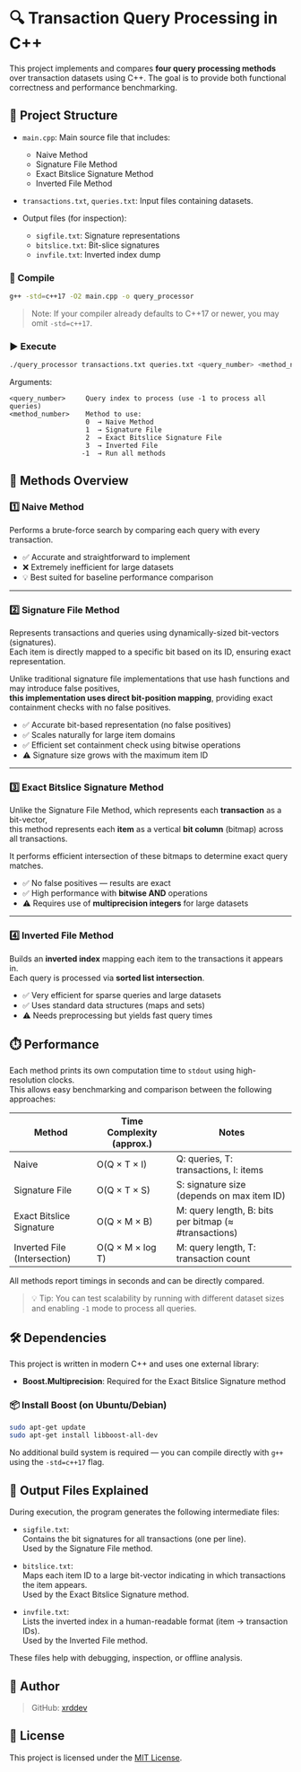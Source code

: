# 🔍 Transaction Query Processing in C++

This project implements and compares **four query processing methods** over transaction datasets using C++. The goal is to provide both functional correctness and performance benchmarking.

## 📁 Project Structure

- `main.cpp`: Main source file that includes:
    - Naive Method
    - Signature File Method
    - Exact Bitslice Signature Method
    - Inverted File Method

- `transactions.txt`, `queries.txt`: Input files containing datasets.

- Output files (for inspection):
    - `sigfile.txt`: Signature representations
    - `bitslice.txt`: Bit-slice signatures
    - `invfile.txt`: Inverted index dump


### 🔨 Compile

```bash
g++ -std=c++17 -O2 main.cpp -o query_processor
```

> Note: If your compiler already defaults to C++17 or newer, you may omit `-std=c++17`.

### ▶️ Execute

```bash
./query_processor transactions.txt queries.txt <query_number> <method_number>
```

Arguments:

    <query_number>     Query index to process (use -1 to process all queries)
    <method_number>    Method to use:
                       0  → Naive Method
                       1  → Signature File
                       2  → Exact Bitslice Signature File
                       3  → Inverted File
                      -1  → Run all methods

## 🧠 Methods Overview

### 1️⃣ Naive Method
Performs a brute-force search by comparing each query with every transaction.
- ✅ Accurate and straightforward to implement
- ❌ Extremely inefficient for large datasets
- 💡 Best suited for baseline performance comparison

---

### 2️⃣ Signature File Method
Represents transactions and queries using dynamically-sized bit-vectors (signatures).  
Each item is directly mapped to a specific bit based on its ID, ensuring exact representation.

Unlike traditional signature file implementations that use hash functions and may introduce false positives,  
**this implementation uses direct bit-position mapping**, providing exact containment checks with no false positives.

- ✅ Accurate bit-based representation (no false positives)
- ✅ Scales naturally for large item domains
- ✅ Efficient set containment check using bitwise operations
- ⚠️ Signature size grows with the maximum item ID

---

### 3️⃣ Exact Bitslice Signature Method
Unlike the Signature File Method, which represents each **transaction** as a bit-vector,  
this method represents each **item** as a vertical **bit column** (bitmap) across all transactions.

It performs efficient intersection of these bitmaps to determine exact query matches.

- ✅ No false positives — results are exact
- ✅ High performance with **bitwise AND** operations
- ⚠️ Requires use of **multiprecision integers** for large datasets


---

### 4️⃣ Inverted File Method
Builds an **inverted index** mapping each item to the transactions it appears in.  
Each query is processed via **sorted list intersection**.
- ✅ Very efficient for sparse queries and large datasets
- ✅ Uses standard data structures (maps and sets)
- ⚠️ Needs preprocessing but yields fast query times

## ⏱️ Performance

Each method prints its own computation time to `stdout` using high-resolution clocks.  
This allows easy benchmarking and comparison between the following approaches:

| Method                        | Time Complexity (approx.)     | Notes                                                  |
|------------------------------|-------------------------------|--------------------------------------------------------|
| Naive                        | O(Q × T × I)                  | Q: queries, T: transactions, I: items                 |
| Signature File               | O(Q × T × S)                  | S: signature size (depends on max item ID)            |
| Exact Bitslice Signature     | O(Q × M × B)                  | M: query length, B: bits per bitmap (≈ #transactions) |
| Inverted File (Intersection) | O(Q × M × log T)              | M: query length, T: transaction count                 |

All methods report timings in seconds and can be directly compared.

> 💡 Tip: You can test scalability by running with different dataset sizes and enabling `-1` mode to process all queries.


## 🛠️ Dependencies

This project is written in modern C++ and uses one external library:

- **Boost.Multiprecision**: Required for the Exact Bitslice Signature method

### 📦 Install Boost (on Ubuntu/Debian)

```bash
sudo apt-get update
sudo apt-get install libboost-all-dev
```

No additional build system is required — you can compile directly with `g++` using the `-std=c++17` flag.


## 📄 Output Files Explained

During execution, the program generates the following intermediate files:

- `sigfile.txt`:  
  Contains the bit signatures for all transactions (one per line).  
  Used by the Signature File method.

- `bitslice.txt`:  
  Maps each item ID to a large bit-vector indicating in which transactions the item appears.  
  Used by the Exact Bitslice Signature method.

- `invfile.txt`:  
  Lists the inverted index in a human-readable format (item → transaction IDs).  
  Used by the Inverted File method.

These files help with debugging, inspection, or offline analysis.

## 👤 Author

> GitHub: [xrddev](https://github.com/xrddev)


## 📝 License

This project is licensed under the [MIT License](LICENSE).
